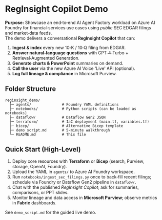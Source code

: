 
# RegInsight Copilot Demo

**Purpose:** Showcase an end‑to‑end AI Agent Factory workload on Azure AI Foundry for financial‑services use cases
using *public* SEC EDGAR filings and market‑data feeds.  
The demo delivers a conversational **RegInsight Copilot** that can:

1. **Ingest & index** every new 10‑K / 10‑Q filing from EDGAR.
2. **Answer natural‑language questions** with GPT‑4‑Turbo + Retrieval‑Augmented Generation.
3. **Generate charts & PowerPoint** summaries on demand.
4. **Call the user** via the new Azure AI Voice 'Live' API (optional).
5. **Log full lineage & compliance** in Microsoft Purview.

## Folder Structure
```
reginsight_demo/
  ├─ agents/              # Foundry YAML definitions
  ├─ notebooks/           # Python scripts (can be loaded as notebooks)
  ├─ dataflow/            # Dataflow Gen2 JSON
  ├─ terraform/           # IaC deployment (main.tf, variables.tf)
  ├─ bicep/               # Alternative Bicep template
  ├─ demo_script.md       # 5‑minute walkthrough
  └─ README.md            # This file
```

## Quick Start (High‑Level)

1. Deploy core resources with **Terraform** or **Bicep** (search, Purview, storage, OpenAI, Foundry).
2. Upload the YAML in `agents/` to Azure AI Foundry workspace.
3. Run `notebooks/ingest_sec_filings.py` once to back‑fill recent filings; schedule via Foundry or
   Dataflow Gen2 pipeline in `dataflow/`.
4. Chat with the published *RegInsight Copilot*; ask for summaries, comparisons, or PPT slides.
5. Monitor lineage and data access in **Microsoft Purview**; observe metrics in **Fabric** dashboards.

See `demo_script.md` for the guided live demo.
